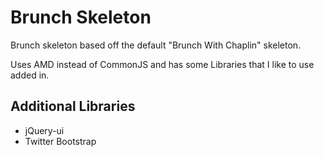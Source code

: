 # Brunch Skeleton

Brunch skeleton based off the default "Brunch With Chaplin" skeleton.

Uses AMD instead of CommonJS and has some Libraries that I like to use added in.

## Additional Libraries
* jQuery-ui
* Twitter Bootstrap
